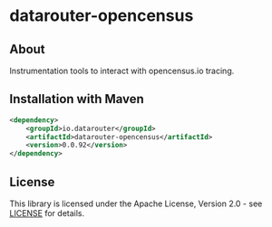 # datarouter-opencensus

## About
Instrumentation tools to interact with opencensus.io tracing. 

## Installation with Maven

```xml
<dependency>
	<groupId>io.datarouter</groupId>
	<artifactId>datarouter-opencensus</artifactId>
	<version>0.0.92</version>
</dependency>
```

## License

This library is licensed under the Apache License, Version 2.0 - see [LICENSE](../LICENSE) for details.
